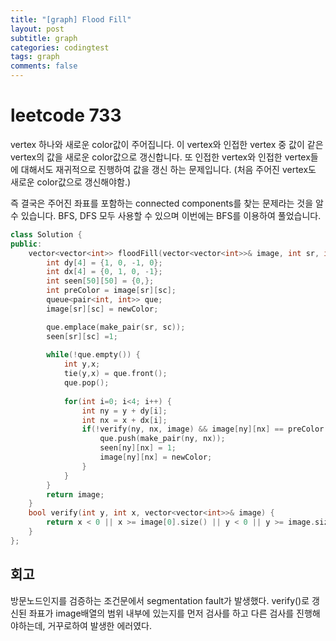 ```yaml
---
title: "[graph] Flood Fill"
layout: post
subtitle: graph
categories: codingtest
tags: graph
comments: false
---
```

# leetcode 733
vertex 하나와 새로운 color값이 주어집니다. 이 vertex와 인접한 vertex 중 값이 같은 vertex의 값을
새로운 color값으로 갱신합니다. 또 인접한 vertex와 인접한 vertex들에 대해서도 재귀적으로 진행하여 값을 갱신
하는 문제입니다. (처음 주어진 vertex도 새로운 color값으로 갱신해야함.)

즉 결국은 주어진 좌표를 포함하는 connected components를 찾는 문제라는 것을 알 수 있습니다. BFS, DFS 모두
사용할 수 있으며 이번에는 BFS를 이용하여 풀었습니다.

```cpp
class Solution {
public:
    vector<vector<int>> floodFill(vector<vector<int>>& image, int sr, int sc, int newColor) {
        int dy[4] = {1, 0, -1, 0};
        int dx[4] = {0, 1, 0, -1};
        int seen[50][50] = {0,};
        int preColor = image[sr][sc];
        queue<pair<int, int>> que;
        image[sr][sc] = newColor;

        que.emplace(make_pair(sr, sc));
        seen[sr][sc] =1;
    
        while(!que.empty()) {
            int y,x;
            tie(y,x) = que.front();
            que.pop();
            
            for(int i=0; i<4; i++) {
                int ny = y + dy[i];
                int nx = x + dx[i];
                if(!verify(ny, nx, image) && image[ny][nx] == preColor && !seen[ny][nx]) {
                    que.push(make_pair(ny, nx));
                    seen[ny][nx] = 1;
                    image[ny][nx] = newColor;
                }
            }
        }
        return image;
    }
    bool verify(int y, int x, vector<vector<int>>& image) {
        return x < 0 || x >= image[0].size() || y < 0 || y >= image.size();
    }
};
```

## 회고
방문노드인지를 검증하는 조건문에서 segmentation fault가 발생했다. verify()로 갱신된
좌표가 image배열의 범위 내부에 있는지를 먼저 검사를 하고 다른 검사를 진행해야하는데, 거꾸로하여
발생한 에러였다.